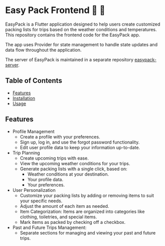 # Easy Pack Frontend :briefcase: :memo:

EasyPack is a Flutter application designed to help users create customized packing lists for trips based on the weather conditions and temperatures. This repository contains the frontend code for the EasyPack app.

The app uses Provider for state management to handle state updates and data flow throughout the application.

The server of EasyPack is maintained in a separate repository [easypack-server](https://github.com/yardensepton/easypack-server).


## Table of Contents
* [Features](#features)
* [Installation](#installation)
* [Usage](#usage)

## Features
* Profile Management
    * Create a profile with your preferences.
    * Sign up, log in, and use the forgot password functionality.
    * Edit user profile data to keep your information up-to-date.
* Trip Planning
    * Create upcoming trips with ease.
    * View the upcoming weather conditions for your trips.
    * Generate packing lists with a single click, based on:
        * Weather conditions at your destination.
        * Your profile data.
        * Your preferences.
* User Personalization
    * Customize your packing lists by adding or removing items to suit your specific needs.
    *  Adjust the amount of each item as needed.
    * Item Categorization: Items are organized into categories like clothing, toiletries, and special items.
    * Mark items as packed by checking off a checkbox.
* Past and Future Trips Management:
    * Separate sections for managing and viewing your past and future trips.


